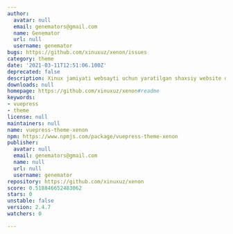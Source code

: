 ```yaml
---
author:
  avatar: null
  email: genemators@gmail.com
  name: Genemator
  url: null
  username: genemator
bugs: https://github.com/xinuxuz/xenon/issues
category: theme
date: '2021-03-11T12:51:06.100Z'
deprecated: false
description: Xinux jamiyati websayti uchun yaratilgan shaxsiy website dizayn moduli
downloads: null
homepage: https://github.com/xinuxuz/xenon#readme
keywords:
- vuepress
- theme
license: null
maintainers: null
name: vuepress-theme-xenon
npm: https://www.npmjs.com/package/vuepress-theme-xenon
publisher:
  avatar: null
  email: genemators@gmail.com
  name: null
  url: null
  username: genemator
repository: https://github.com/xinuxuz/xenon
score: 0.518846652483062
stars: 0
unstable: false
version: 2.4.7
watchers: 0

---
```


